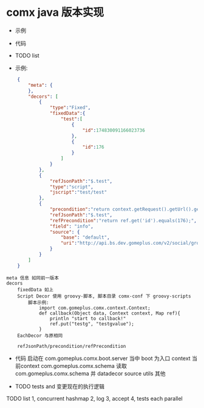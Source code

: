 # comx java 版本实现
-   示例
-   代码
-   TODO list


-   示例:
```    json
    {
        "meta": {
        },
        "decors": [
            {
                "type":"Fixed",
                "fixedData":{
                    "test":[
                        {
                            "id":174830091166023736
                    	},
                    	{
                            "id":176
                    	}
                	]
    	        }
            },
            {
                "refJsonPath":"$.test",
                "type":"script",
                "jscript":"test/test"
            },
            {
                "precondition":"return context.getRequest().getUrl().getQuery().get('id').equals('3');",
                "refJsonPath":"$.test",
                "refPrecondition":"return ref.get('id').equals(176);",
                "field": "info",
                "source": {
                    "base": "default",
                    "uri":"http://api.bs.dev.gomeplus.com/v2/social/group?id=174830091166023736&tid={request.url.query.id}"
                }
            }
        ]
    }
```
    meta 信息 如同前一版本
    decors
        fixedData 如上
        Script Decor 使用 groovy-脚本, 脚本目录 comx-conf 下 groovy-scripts
            脚本示例:
                import com.gomeplus.comx.context.Context;
                def callback(Object data, Context context, Map ref){
                    println "start to callback!"
                    ref.put("testg", "testgvalue");
                }
        EachDecor 与原相同
        
        refJsonPath/precondition/refPrecondition
            
    
-   代码
    启动在 com.gomeplus.comx.boot.server 当中
    boot 为入口
    context 当前context
    com.gomeplus.comx.schema 读取 com.gomeplus.comx.schema 并 datadecor
    source 
    utils 其他


- TODO tests and 变更现在的执行逻辑


TODO list
1, concurrent hashmap
2, log
3, accept
4, tests each parallel
